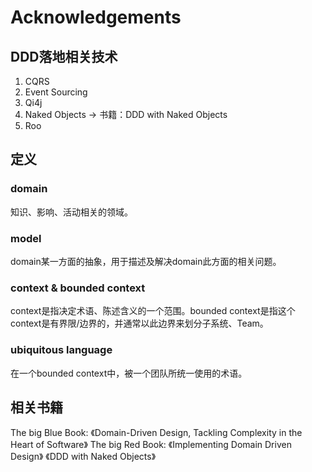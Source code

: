 # Acknowledgements
## DDD落地相关技术
1. CQRS
2. Event Sourcing
3. Qi4j
4. Naked Objects -> 书籍：DDD with Naked Objects
5. Roo

## 定义
### domain
知识、影响、活动相关的领域。
### model
domain某一方面的抽象，用于描述及解决domain此方面的相关问题。
### context & bounded context
context是指决定术语、陈述含义的一个范围。bounded context是指这个context是有界限/边界的，并通常以此边界来划分子系统、Team。
### ubiquitous language
在一个bounded context中，被一个团队所统一使用的术语。


## 相关书籍
The big Blue Book: 《Domain-Driven Design, Tackling Complexity in the Heart of Software》
The big Red Book: 《Implementing Domain Driven Design》
《DDD with Naked Objects》